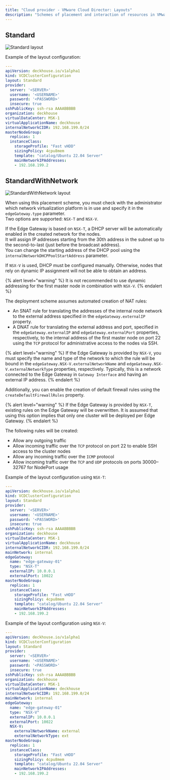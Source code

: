 ```yaml
---
title: "Cloud provider - VMware Cloud Director: Layouts"
description: "Schemes of placement and interaction of resources in VMware Cloud Director when working with the Deckhouse cloud provider."
---
```


## Standard

![Standard layout](../../images/cloud-provider-vcd/vcd-standard.png)
<!--- Source: https://www.figma.com/design/T3ycFB7P6vZIL359UJAm7g/%D0%98%D0%BA%D0%BE%D0%BD%D0%BA%D0%B8-%D0%B8-%D1%81%D1%85%D0%B5%D0%BC%D1%8B?node-id=995-11247&t=IvETjbByf1MSQzcm-0 --->

Example of the layout configuration:

```yaml
---
apiVersion: deckhouse.io/v1alpha1
kind: VCDClusterConfiguration
layout: Standard
provider:
  server: '<SERVER>'
  username: '<USERNAME>'
  password: '<PASSWORD>'
  insecure: true
sshPublicKey: ssh-rsa AAAABBBBB
organization: deckhouse
virtualDataCenter: MSK-1
virtualApplicationName: deckhouse
internalNetworkCIDR: 192.168.199.0/24
masterNodeGroup:
  replicas: 1
  instanceClass:
    storageProfile: "Fast vHDD"
    sizingPolicy: 4cpu8mem
    template: "catalog/Ubuntu 22.04 Server"
    mainNetworkIPAddresses:
    - 192.168.199.2
```

## StandardWithNetwork

![StandardWithNetwork layout](../../images/cloud-provider-vcd/vcd-standardwithnetwork.png)

When using this placement scheme, you must check with the administrator which network virtualization platform is in use and specify it in the `edgeGateway.type` parameter.  
Two options are supported: `NSX-T` and `NSX-V`.

If the Edge Gateway is based on `NSX-T`, a DHCP server will be automatically enabled in the created network for the nodes.  
It will assign IP addresses starting from the 30th address in the subnet up to the second-to-last (just before the broadcast address).  
You can change the starting address of the DHCP pool using the `internalNetworkDHCPPoolStartAddress` parameter.

If `NSX-V` is used, DHCP must be configured manually. Otherwise, nodes that rely on dynamic IP assignment will not be able to obtain an address.

{% alert level="warning" %}
It is not recommended to use dynamic addressing for the first master node in combination with `NSX-V`.
{% endalert %}

The deployment scheme assumes automated creation of NAT rules:

- An SNAT rule for translating the addresses of the internal node network to the external address specified in the `edgeGateway.externalIP` property.
- A DNAT rule for translating the external address and port, specified in the `edgeGateway.externalIP` and `edgeGateway.externalPort` properties, respectively, to the internal address of the first master node on port 22 using the `TCP` protocol for administrative access to the nodes via SSH.

{% alert level="warning" %}
If the Edge Gateway is provided by `NSX-V`, you must specify the name and type of the network to which the rule will be bound in the `edgeGateway.NSX-V.externalNetworkName` and `edgeGateway.NSX-V.externalNetworkType` properties, respectively. Typically, this is a network connected to the Edge Gateway in `Gateway Interface` and having an external IP address.
{% endalert %}

Additionally, you can enable the creation of default firewall rules using the `createDefaultFirewallRules` property.

{% alert level="warning" %}
If the Edge Gateway is provided by `NSX-T`, existing rules on the Edge Gateway will be overwritten. It is assumed that using this option implies that only one cluster will be deployed per Edge Gateway.
{% endalert %}

The following rules will be created:

- Allow any outgoing traffic
- Allow incoming traffic over the `TCP` protocol on port 22 to enable SSH access to the cluster nodes
- Allow any incoming traffic over the `ICMP` protocol
- Allow incoming traffic over the `TCP` and `UDP` protocols on ports 30000–32767 for NodePort usage

Example of the layout configuration using `NSX-T`:

```yaml
---
apiVersion: deckhouse.io/v1alpha1
kind: VCDClusterConfiguration
layout: Standard
provider:
  server: '<SERVER>'
  username: '<USERNAME>'
  password: '<PASSWORD>'
  insecure: true
sshPublicKey: ssh-rsa AAAABBBBB
organization: deckhouse
virtualDataCenter: MSK-1
virtualApplicationName: deckhouse
internalNetworkCIDR: 192.168.199.0/24
mainNetwork: internal
edgeGateway:
  name: "edge-gateway-01"
  type: "NSX-T"
  externalIP: 10.0.0.1
  externalPort: 10022
masterNodeGroup:
  replicas: 1
  instanceClass:
    storageProfile: "Fast vHDD"
    sizingPolicy: 4cpu8mem
    template: "catalog/Ubuntu 22.04 Server"
    mainNetworkIPAddresses:
    - 192.168.199.2
```

Example of the layout configuration using `NSX-V`:

```yaml
---
apiVersion: deckhouse.io/v1alpha1
kind: VCDClusterConfiguration
layout: Standard
provider:
  server: '<SERVER>'
  username: '<USERNAME>'
  password: '<PASSWORD>'
  insecure: true
sshPublicKey: ssh-rsa AAAABBBBB
organization: deckhouse
virtualDataCenter: MSK-1
virtualApplicationName: deckhouse
internalNetworkCIDR: 192.168.199.0/24
mainNetwork: internal
edgeGateway:
  name: "edge-gateway-01"
  type: "NSX-V"
  externalIP: 10.0.0.1
  externalPort: 10022
  NSX-V:
    externalNetworkName: external
    externalNetworkType: ext
masterNodeGroup:
  replicas: 1
  instanceClass:
    storageProfile: "Fast vHDD"
    sizingPolicy: 4cpu8mem
    template: "catalog/Ubuntu 22.04 Server"
    mainNetworkIPAddresses:
    - 192.168.199.2
```
